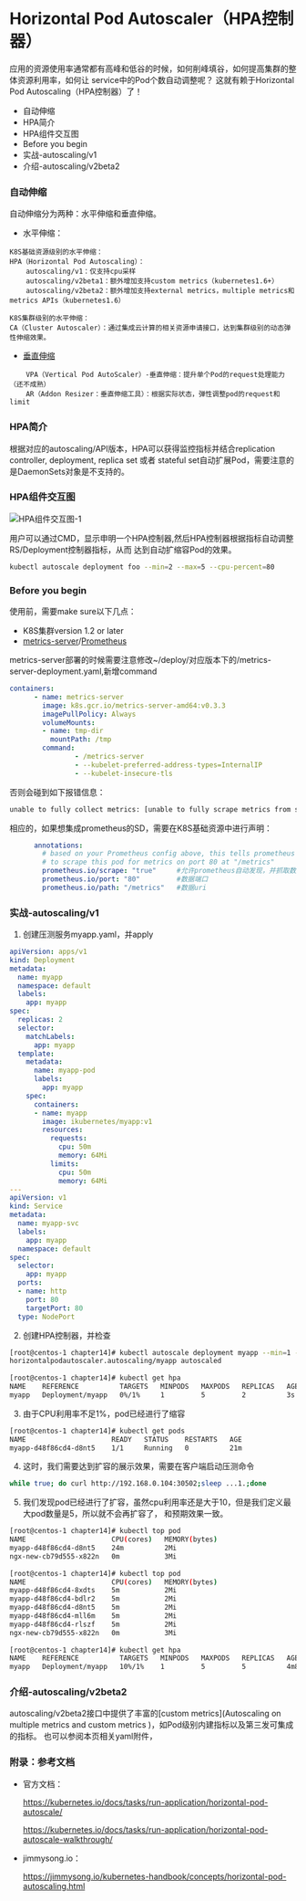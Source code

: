 # Horizontal Pod Autoscaler（HPA控制器）

应用的资源使用率通常都有高峰和低谷的时候，如何削峰填谷，如何提高集群的整体资源利用率，如何让
service中的Pod个数自动调整呢？
这就有赖于Horizontal Pod Autoscaling（HPA控制器）了！

- 自动伸缩
- HPA简介
- HPA组件交互图
- Before you begin
- 实战-autoscaling/v1
- 介绍-autoscaling/v2beta2


### 自动伸缩

自动伸缩分为两种：水平伸缩和垂直伸缩。

- 水平伸缩：
```text
K8S基础资源级别的水平伸缩：
HPA（Horizontal Pod Autoscaling）：
    autoscaling/v1：仅支持cpu采样
    autoscaling/v2beta1：额外增加支持custom metrics（kubernetes1.6+）
    autoscaling/v2beta2：额外增加支持external metrics，multiple metrics和metrics APIs（kubernetes1.6）
```
```text
K8S集群级别的水平伸缩：
CA（Cluster Autoscaler）：通过集成云计算的相关资源申请接口，达到集群级别的动态弹性伸缩效果。

```

- [垂直伸缩](https://github.com/kubernetes/community/blob/master/contributors/design-proposals/autoscaling/vertical-pod-autoscaler.md)
```text
    VPA（Vertical Pod AutoScaler）-垂直伸缩：提升单个Pod的request处理能力（还不成熟）
    AR（Addon Resizer：垂直伸缩工具）：根据实际状态，弹性调整pod的request和limit

```    

### HPA简介

根据对应的autoscaling/API版本，HPA可以获得监控指标并结合replication controller, deployment, replica set 
或者 stateful set自动扩展Pod，需要注意的是DaemonSets对象是不支持的。


### HPA组件交互图

![HPA组件交互图-1](https://github.com/Aaron1989/CloudNativeNotes/blob/master/Kubernetes/25.HPA%E6%8E%A7%E5%88%B6%E5%99%A8/HPA.png)

用户可以通过CMD，显示申明一个HPA控制器,然后HPA控制器根据指标自动调整RS/Deployment控制器指标，从而
达到自动扩缩容Pod的效果。
```bash
kubectl autoscale deployment foo --min=2 --max=5 --cpu-percent=80

```

### Before you begin
使用前，需要make sure以下几点：

- K8S集群version 1.2 or later
- [metrics-server](https://github.com/kubernetes-sigs/metrics-server)/[Prometheus](https://github.com/coreos/prometheus-operator)

metrics-server部署的时候需要注意修改~/deploy/对应版本下的/metrics-server-deployment.yaml,新增command
```yaml
containers:
      - name: metrics-server
        image: k8s.gcr.io/metrics-server-amd64:v0.3.3
        imagePullPolicy: Always
        volumeMounts:
        - name: tmp-dir
          mountPath: /tmp
        command:
                - /metrics-server
                - --kubelet-preferred-address-types=InternalIP
                - --kubelet-insecure-tls
```

否则会碰到如下报错信息：
```bash
unable to fully collect metrics: [unable to fully scrape metrics from source kubelet_summary:mywork: unable to fetch metrics from Kubelet mywork (mywork): Get https://mywork:10250/stats/summary/: dial tcp: i/o timeout, unable to fully scrape metrics from source kubelet_summary:marktest: unable to fetch metrics from Kubelet marktest (marktest): Get https://marktest:10250/stats/summary/: dial tcp: i/o timeout]
```
相应的，如果想集成prometheus的SD，需要在K8S基础资源中进行声明：
```yaml
      annotations:
        # based on your Prometheus config above, this tells prometheus
        # to scrape this pod for metrics on port 80 at "/metrics"
        prometheus.io/scrape: "true"     #允许prometheus自动发现，并抓取数据
        prometheus.io/port: "80"         #数据端口
        prometheus.io/path: "/metrics"   #数据uri

```
### 实战-autoscaling/v1

1) 创建压测服务myapp.yaml，并apply

```yaml
apiVersion: apps/v1
kind: Deployment
metadata:
  name: myapp
  namespace: default
  labels:
    app: myapp
spec:
  replicas: 2
  selector:
    matchLabels:
      app: myapp
  template:
    metadata:
      name: myapp-pod
      labels:
        app: myapp
    spec:
      containers:
      - name: myapp
        image: ikubernetes/myapp:v1
        resources:
          requests:
            cpu: 50m
            memory: 64Mi
          limits:
            cpu: 50m
            memory: 64Mi
---
apiVersion: v1
kind: Service
metadata:
  name: myapp-svc
  labels:
    app: myapp
  namespace: default
spec:
  selector:
    app: myapp
  ports:
  - name: http
    port: 80
    targetPort: 80
  type: NodePort
```
2) 创建HPA控制器，并检查
```bash
[root@centos-1 chapter14]# kubectl autoscale deployment myapp --min=1 --max=5 --cpu-percent=1
horizontalpodautoscaler.autoscaling/myapp autoscaled
    
[root@centos-1 chapter14]# kubectl get hpa
NAME    REFERENCE          TARGETS   MINPODS   MAXPODS   REPLICAS   AGE
myapp   Deployment/myapp   0%/1%     1         5         2          3s
```

3) 由于CPU利用率不足1%，pod已经进行了缩容
```bash
[root@centos-1 chapter14]# kubectl get pods
NAME                     READY   STATUS    RESTARTS   AGE
myapp-d48f86cd4-d8nt5    1/1     Running   0          21m

```
4) 这时，我们需要达到扩容的展示效果，需要在客户端启动压测命令
```bash
while true; do curl http://192.168.0.104:30502;sleep ...1.;done
```

5) 我们发现pod已经进行了扩容，虽然cpu利用率还是大于10，但是我们定义最大pod数量是5，所以就不会再扩容了，
和预期效果一致。
```bash
[root@centos-1 chapter14]# kubectl top pod
NAME                     CPU(cores)   MEMORY(bytes)   
myapp-d48f86cd4-d8nt5    24m          2Mi             
ngx-new-cb79d555-x822n   0m           3Mi  
               
[root@centos-1 chapter14]# kubectl top pod
NAME                     CPU(cores)   MEMORY(bytes)   
myapp-d48f86cd4-8xdts    5m           2Mi             
myapp-d48f86cd4-bdlr2    5m           2Mi             
myapp-d48f86cd4-d8nt5    5m           2Mi             
myapp-d48f86cd4-mll6m    5m           2Mi             
myapp-d48f86cd4-rlszf    5m           2Mi             
ngx-new-cb79d555-x822n   0m           3Mi 
                
[root@centos-1 chapter14]# kubectl get hpa
NAME    REFERENCE          TARGETS   MINPODS   MAXPODS   REPLICAS   AGE
myapp   Deployment/myapp   10%/1%    1         5         5          4m8s
```

### 介绍-autoscaling/v2beta2

autoscaling/v2beta2接口中提供了丰富的[custom metrics](Autoscaling on multiple metrics and custom metrics
)，如Pod级别内建指标以及第三发可集成的指标。
也可以参阅本页相关yaml附件，


### 附录：参考文档

* 官方文档：

    https://kubernetes.io/docs/tasks/run-application/horizontal-pod-autoscale/

    https://kubernetes.io/docs/tasks/run-application/horizontal-pod-autoscale-walkthrough/
    

* jimmysong.io：

    https://jimmysong.io/kubernetes-handbook/concepts/horizontal-pod-autoscaling.html
